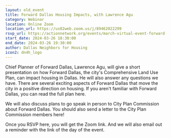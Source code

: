 ```yaml
---
layout: old_event
title: Forward Dallas Housing Impacts, with Lawrence Agu
category: Webinar
location: Online Zoom
location_url: https://us02web.zoom.us/j/89462022299
rsvp_url: https://actionnetwork.org/events/march-virtual-event-forward-dallas-with-lawrence-agu
start_date: 2024-03-26 18:30:00
end_date: 2024-03-26 19:30:00
author: Dallas Neighbors for Housing
icon2: dn4h_logo
---
```

Chief Planner of Forward Dallas, Lawrence Agu, will give a short presentation on how Forward Dallas, the city's Comprehensive Land Use Plan, can impact housing in Dallas. He will also answer any questions we have. There are several exciting aspects of Forward Dallas that move the city in a positive direction on housing. If you aren't familiar with Forward Dallas, you can read the full plan here.

We will also discuss plans to go speak in person to City Plan Commission about Forward Dallas. You should also send a letter to the City Plan Commission members here!

Once you RSVP here, you will get the Zoom link. And we will also email out a reminder with the link of the day of the event.